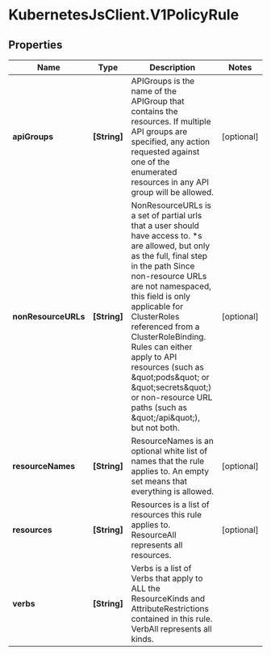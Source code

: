 # KubernetesJsClient.V1PolicyRule

## Properties
Name | Type | Description | Notes
------------ | ------------- | ------------- | -------------
**apiGroups** | **[String]** | APIGroups is the name of the APIGroup that contains the resources.  If multiple API groups are specified, any action requested against one of the enumerated resources in any API group will be allowed. | [optional] 
**nonResourceURLs** | **[String]** | NonResourceURLs is a set of partial urls that a user should have access to.  *s are allowed, but only as the full, final step in the path Since non-resource URLs are not namespaced, this field is only applicable for ClusterRoles referenced from a ClusterRoleBinding. Rules can either apply to API resources (such as \&quot;pods\&quot; or \&quot;secrets\&quot;) or non-resource URL paths (such as \&quot;/api\&quot;),  but not both. | [optional] 
**resourceNames** | **[String]** | ResourceNames is an optional white list of names that the rule applies to.  An empty set means that everything is allowed. | [optional] 
**resources** | **[String]** | Resources is a list of resources this rule applies to.  ResourceAll represents all resources. | [optional] 
**verbs** | **[String]** | Verbs is a list of Verbs that apply to ALL the ResourceKinds and AttributeRestrictions contained in this rule.  VerbAll represents all kinds. | 



